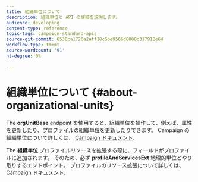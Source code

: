 ```yaml
---
title: 組織単位について
description: 組織単位と API の詳細を説明します。
audience: developing
content-type: reference
topic-tags: campaign-standard-apis
source-git-commit: 6530ca1726a2aff18c5be9566d8008c317918e64
workflow-type: tm+mt
source-wordcount: '91'
ht-degree: 0%

---
```



# 組織単位について {#about-organizational-units}

The **orgUnitBase** endpoint を使用すると、組織単位を操作して、例えば、属性を更新したり、プロファイルの組織単位を更新したりできます。 Campaign の組織単位について詳しくは、 [Campaign ドキュメント](https://experienceleague.adobe.com/docs/campaign-standard/using/administrating/users-and-security/organizational-units.html#administrating).

The **組織単位** プロファイルリソースを拡張する際に、フィールドがプロファイルに追加されます。 そのため、必ず **profileAndServicesExt** 地理的単位とやり取りするエンドポイント。 プロファイルのリソース拡張について詳しくは、 [Campaign ドキュメント](https://experienceleague.adobe.com/docs/campaign-standard/using/administrating/users-and-security/organizational-units.html#partitioning-profiles).
